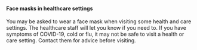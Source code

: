 ####  Face masks in healthcare settings

You may be asked to wear a face mask when visiting some health and care
settings. The healthcare staff will let you know if you need to. If you have
symptoms of COVID-19, cold or flu, it may not be safe to visit a health or
care setting. Contact them for advice before visiting.
